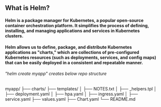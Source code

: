 ## What is Helm?

#### Helm is a package manager for Kubernetes, a popular open-source container orchestration platform. It simplifies the process of defining, installing, and managing applications and services in Kubernetes clusters.

#### Helm allows us to define, package, and distribute Kubernetes applications as "charts," which are collections of pre-configured Kubernetes resources (such as deployments, services, and config maps) that can be easily deployed in a consistent and repeatable manner.

###### "helm create myapp" creates below repo structure
myapp/
  ├── charts/
  ├── templates/
  │   ├── NOTES.txt
  │   ├── _helpers.tpl
  │   ├── deployment.yaml
  │   ├── hpa.yaml
  │   ├── ingress.yaml
  │   ├── service.yaml
  ├── values.yaml
  ├── Chart.yaml
  └── README.md
